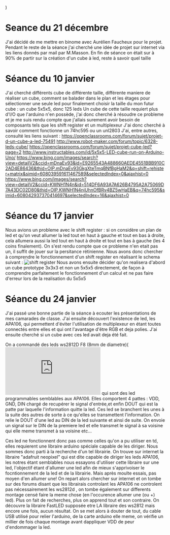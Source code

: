 
)
# Seance du 21 décembre 
J'ai décidé de me mettre en binome avec Aurélien Faucheux pour le projet.
Pendant le reste de la séance j'ai cherché une idée de projet sur internet via les liens donnés par mail par M.Masson.
En fin de séance on était sur à 90% de partir sur la création d'un cube à led, reste à savoir quel taille

# Séance du 10 janvier
J'ai cherché différents cube de différente taille, différente maniere de réaliser un cube, comment se balader dans le plan et les étages pour sélectionner une seule led pour finalement choisir la taille du mon futur cube : un cube 5x5x5, donc 125 leds
Un cube de cette taille requiert plus d'I/O que l'arduino n'en possède, j'ai donc cherché à résoudre ce probleme et je me suis rendu compte que j'allais surement avoir besoin de composants tels que les shift register et un multiplexeur
J'ai donc cherché à savoir comment fonctionne un 74hc595 ou un unl2803 
J'ai, entre autres, consulté les liens suivant : 
https://openclassrooms.com/forum/sujet/projet-d-un-cube-a-led-75491
http://www.robot-maker.com/forum/topic/6328-leds-cube/
https://openclassrooms.com/forum/sujet/projet-cube-led?page=2
http://www.instructables.com/id/5x5x5-LED-cube-run-on-Arduino-Uno/
https://www.bing.com/images/search?view=detailV2&ccid=mDnaEv93&id=E9265543A488660AEDE4551BBB910C2AD4E86436&thid=OIP.mDnaEv93GkgXteTmqBNfBgHaM2&q=shift+rehister+matrix&simid=608039591611467589&selectedIndex=0&ajaxhist=0
https://www.bing.com/images/search?view=detailV2&ccid=KWNH1N4n&id=514DF6A93A7A626B4795A2A75069D7A43DC02D80&thid=OIP.KWNH1N4njUhnOfBRv4BZ5wHaEB&q=74hc595&simid=608042937370414697&selectedIndex=16&ajaxhist=0

# Séance du 17 janvier
Nous avions un probleme avec le shift register : si on considère un plan de led et qu'on veut allumer la led tout en haut à gauche et tout en bas à droite, cela allumera aussi la led tout en haut à droite et tout en bas à gauche (les 4 coins finalement). On s'est rendu compte que ce probleme n'en etait pas un, il suffit de jouer sur la persitance rétinienne.
Nous avons donc chercher à comprendre le fonctionnement d'un shift register en réalisant le schema suivant :
![shift register](http://fritzing.org/media/fritzing-repo/projects/s/shift-register-74hc595/images/multiplexing-shiftregister_Steckplatine.png)
Nous avons ensuite décider qu'on realisera d'abord un cube prototype 3x3x3 et non un 5x5x5 directement, de façon à comprendre parfaitement le fonctionnement d'un calcul et ne pas faire d'erreur lors de la realisation du 5x5x5

# Séance du 24 janvier
J'ai passé une bonne partie de la séance à ecouter les présentations de mes camarades de classe. J'ai ensuite découvert l'existence de led, les APA106, qui permettent d'éviter l'utilisation de multiplexeur en étant toutes connectés entre elles et qui ont l'avantage d'être RGB et deja polies. J'ai ensuite cherché si un cube avec ces led avait deja été fait.


On a commandé des leds ws2812D F8 (8mm de diametre)(![shift register](https://datasheet.lcsc.com/szlcsc/WS2812D-F8_C139126.pdf) qui sont des led programmables semblables aux APA106. Elles comportent 4 pattes : VDD, GND, DIN chargé de recupérer le signal d'entrée,et enfin DOUT qui est la patte par laquelle l'information quitte la led. Ces led se branchent les unes à la suite des autres de sorte à ce qu'elles se transmettent l'information. On relie le DOUT d'une led au DIN de la led suivante et ainsi de suite. On envoie un signal sur le DIN de la premiere led et elle transmet le signal à sa voisine qui elle meme transmet à sa voisine etc...



Ces led ne fonctionnent donc pas comme celles qu'on a pu utiliser en td, elles requierent une libraire arduino spéciale capable de les diriger. Nous sommes donc parti à la recherche d'un tel librairie. On trouve sur internet la libraire "adafruit neopixel" qui est dite capable de diriger les leds APA106, les notres étant semblables nous essayons d'utiliser cette libraire sur une led, l'objectif étant d'allumer une led afin de mieux s'apprivoiser le focntionnement de la led et de la librairie. Mais après moulte essais, pas moyen d'en allumer une! On repart alors chercher sur internet et on tombe sur des forums disant que les librairais controlant les APA106 ne controlent pas nécessairement les ws2812d , on tombe également sur differents montage censé faire la meme chose (en l'occurence allumer une (ou +) led). Plus on fait de recherches, plus on apprend tout et son contraire. On découvre la libraire FastLED supposée etre LA libraire des ws2812 mais encore une fois, aucun résultat. On se met alors à douter de tout, du cable USB utilisé pour relier l'arduino, de la carte arduino elle meme, on vérifie un millier de fois chaque montage avant dappliquer VDD de peur d'endommager la led.

